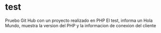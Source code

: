 # test
Pruebo Git Hub con un proyecto realizado en PHP
El test, informa un Hola Mundo, muestra la version del PHP y la informacion de conexion del cliente
